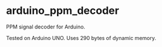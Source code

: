 # arduino_ppm_decoder

PPM signal decoder for Arduino.

Tested on Arduino UNO. Uses 290 bytes of dynamic memory.